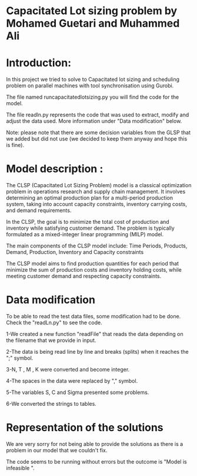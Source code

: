 # Capacitated Lot sizing problem by Mohamed Guetari and Muhammed Ali

# Introduction: 
In this project we tried to solve to Capacitated lot sizing and scheduling problem on parallel machines with tool synchronisation using Gurobi. 

The file named runcapacitatedlotsizing.py you will find the code for the model. 

The file readln.py represents the code that was used to extract, modify and adjust the data used. More information under "Data modification" below.

Note: please note that there are some decision variables from the GLSP that we added but did not use (we decided to keep them anyway and hope this is fine).

# Model description : 
The CLSP (Capacitated Lot Sizing Problem) model is a classical optimization problem in operations research and supply chain management. It involves determining an optimal production plan for a multi-period production system, taking into account capacity constraints, inventory carrying costs, and demand requirements.

In the CLSP, the goal is to minimize the total cost of production and inventory while satisfying customer demand. The problem is typically formulated as a mixed-integer linear programming (MILP) model.

The main components of the CLSP model include: Time Periods, Products, Demand, Production, Inventory and Capacity constraints 

The CLSP model aims to find production quantities for each period that minimize the sum of production costs and inventory holding costs, while meeting customer demand and respecting capacity constraints.

# Data modification 
To be able to read the test data files, some modification had to be done.
Check the "readLn.py" to see the code. 

1-We created a new function "readFile" that reads the data depending on the filename that we provide in input.

2-The data is being read line by line and breaks (splits) when it reaches the ";" symbol. 

3-N, T , M , K were converted and become integer.

4-The spaces in the data were replaced by "," symbol. 

5-The variables S, C and Sigma presented some problems. 

6-We converted the strings to tables. 

# Representation of the solutions 
We are very sorry for not being able to provide the solutions as there is a problem in our model that we couldn't fix.

The code seems to be running without errors but the outcome is "Model is infeasible ". 

